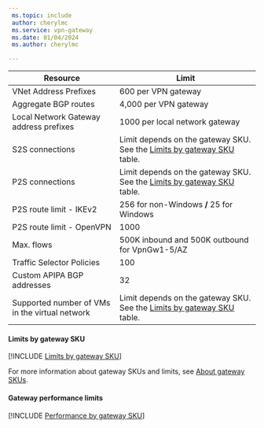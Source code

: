 ```yaml
---
 ms.topic: include
 author: cherylmc
 ms.service: vpn-gateway
 ms.date: 01/04/2024
 ms.author: cherylmc

---
```


| Resource                                | Limit        |
|-----------------------------------------|------------------------------|
| VNet Address Prefixes                   | 600 per VPN gateway          |
| Aggregate BGP routes                    | 4,000 per VPN gateway        |
| Local Network Gateway address prefixes  | 1000 per local network gateway               |
| S2S connections                         | Limit depends on the gateway SKU. See the [Limits by gateway SKU](#limits-by-gateway-sku) table.|
| P2S connections                         | Limit depends on the gateway SKU. See the [Limits by gateway SKU](#limits-by-gateway-sku) table.|
| P2S route limit - IKEv2                 | 256 for non-Windows **/** 25 for Windows           |
| P2S route limit - OpenVPN               | 1000                         |
| Max. flows                              | 500K inbound and 500K outbound for VpnGw1-5/AZ|
| Traffic Selector Policies               | 100  |
| Custom APIPA BGP addresses              | 32   |
| Supported number of VMs in the virtual network | Limit depends on the gateway SKU. See the [Limits by gateway SKU](#limits-by-gateway-sku) table.|

#### Limits by gateway SKU

[!INCLUDE [Limits by gateway SKU](~/reusable-content/ce-skilling/azure/includes/vpn-gateway-table-gwtype-aggtput-include.md)]

For more information about gateway SKUs and limits, see [About gateway SKUs](../articles/vpn-gateway/about-gateway-skus.md#benchmark).

#### Gateway performance limits

[!INCLUDE [Performance by gateway SKU](~/reusable-content/ce-skilling/azure/includes/vpn-gateway-table-sku-performance.md)]
